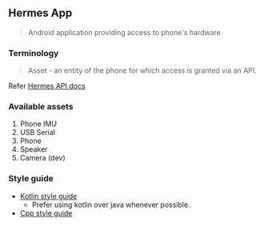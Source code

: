 ## Hermes App
> Android application providing access to phone's hardware

### Terminology
> Asset - an entity of the phone for which access is granted via an API.

Refer [Hermes API docs](https://github.com/flomobility/api_docs/blob/main/hermes_api.md)

### Available assets
1. Phone IMU
2. USB Serial
3. Phone
4. Speaker
5. Camera (dev)

### Style guide
- [Kotlin style guide](https://developer.android.com/kotlin/style-guide)
    - Prefer using kotlin over java whenever possible.
- [Cpp style guide](https://google.github.io/styleguide/cppguide.html)
